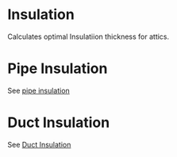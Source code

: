 # Insulation
Calculates optimal Insulatiion thickness for attics.

# Pipe Insulation
See [pipe insulation](https://insulation-more.co.uk/collections/pipe-insulation)

# Duct Insulation
See [Duct Insulation](https://insulation-more.co.uk/collections/duct-insulation)

